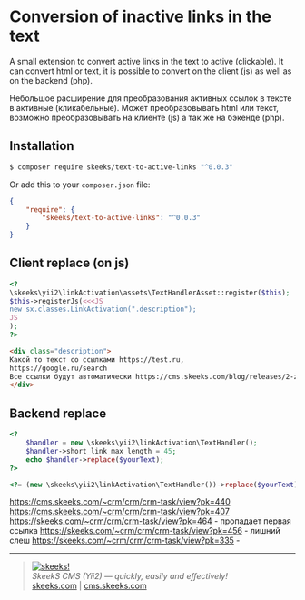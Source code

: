 Conversion of inactive links in the text
================

A small extension to convert active links in the text to active (clickable).
It can convert html or text, it is possible to convert on the client (js) as well as on the backend (php).

Небольшое расширение для преобразования активных ссылок в тексте в активные (кликабельные).
Может преобразовывать html или текст, возможно преобразовывать на клиенте (js) а так же на бэкенде (php).

Installation
------------

```sh
$ composer require skeeks/text-to-active-links "^0.0.3"
```

Or add this to your `composer.json` file:

```json
{
    "require": {
        "skeeks/text-to-active-links": "^0.0.3"
    }
}
```

Client replace (on js)
-----

```php
<?
\skeeks\yii2\linkActivation\assets\TextHandlerAsset::register($this);
$this->registerJs(<<<JS
new sx.classes.LinkActivation(".description");
JS
);
?>
```
```html
<div class="description">
Какой то текст со ссылками https://test.ru,
https://google.ru/search
Все ссылки будут автоматически https://cms.skeeks.com/blog/releases/2-zapusk-sayta-dlya-skeeks-cms определены в этом тексте и станут кликабельными
</div>
```


Backend replace
-----

```php
<?
    $handler = new \skeeks\yii2\linkActivation\TextHandler();
    $handler->short_link_max_length = 45;
    echo $handler->replace($yourText);
?>
```

```php
<?= (new \skeeks\yii2\linkActivation\TextHandler())->replace($yourText); ?>
```





https://cms.skeeks.com/~crm/crm/crm-task/view?pk=440
https://cms.skeeks.com/~crm/crm/crm-task/view?pk=407
https://skeeks.com/~crm/crm/crm-task/view?pk=464 - пропадает первая ссылка
https://skeeks.com/~crm/crm/crm-task/view?pk=456 - лишний слеш
https://skeeks.com/~crm/crm/crm-task/view?pk=335 - 

___

> [![skeeks!](https://skeeks.com/img/logo/logo-no-title-80px.png)](https://skeeks.com)  
<i>SkeekS CMS (Yii2) — quickly, easily and effectively!</i>  
[skeeks.com](https://skeeks.com) | [cms.skeeks.com](https://cms.skeeks.com)

